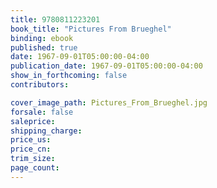 ```yaml
---
title: 9780811223201
book_title: "Pictures From Brueghel"
binding: ebook
published: true
date: 1967-09-01T05:00:00-04:00
publication_date: 1967-09-01T05:00:00-04:00
show_in_forthcoming: false
contributors:

cover_image_path: Pictures_From_Brueghel.jpg
forsale: false
saleprice:
shipping_charge:
price_us:
price_cn:
trim_size:
page_count:
---
```


